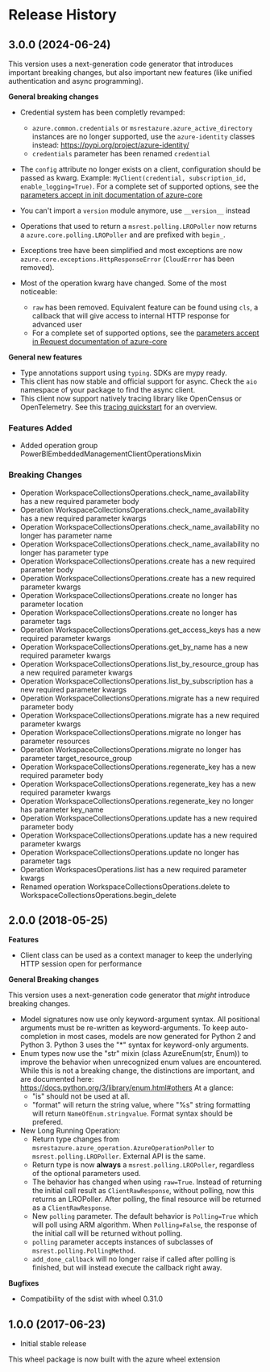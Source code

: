 # Release History

## 3.0.0 (2024-06-24)

This version uses a next-generation code generator that introduces important breaking changes, but also important new features (like unified authentication and async programming).

**General breaking changes**

- Credential system has been completly revamped:

  - `azure.common.credentials` or `msrestazure.azure_active_directory` instances are no longer supported, use the `azure-identity` classes instead: https://pypi.org/project/azure-identity/
  - `credentials` parameter has been renamed `credential`

- The `config` attribute no longer exists on a client, configuration should be passed as kwarg. Example: `MyClient(credential, subscription_id, enable_logging=True)`. For a complete set of
  supported options, see the [parameters accept in init documentation of azure-core](https://github.com/Azure/azure-sdk-for-python/blob/main/sdk/core/azure-core/CLIENT_LIBRARY_DEVELOPER.md#available-policies)
- You can't import a `version` module anymore, use `__version__` instead
- Operations that used to return a `msrest.polling.LROPoller` now returns a `azure.core.polling.LROPoller` and are prefixed with `begin_`.
- Exceptions tree have been simplified and most exceptions are now `azure.core.exceptions.HttpResponseError` (`CloudError` has been removed).
- Most of the operation kwarg have changed. Some of the most noticeable:

  - `raw` has been removed. Equivalent feature can be found using `cls`, a callback that will give access to internal HTTP response for advanced user
  - For a complete set of
  supported options, see the [parameters accept in Request documentation of azure-core](https://github.com/Azure/azure-sdk-for-python/blob/main/sdk/core/azure-core/CLIENT_LIBRARY_DEVELOPER.md#available-policies)

**General new features**

- Type annotations support using `typing`. SDKs are mypy ready.
- This client has now stable and official support for async. Check the `aio` namespace of your package to find the async client.
- This client now support natively tracing library like OpenCensus or OpenTelemetry. See this [tracing quickstart](https://github.com/Azure/azure-sdk-for-python/tree/main/sdk/core/azure-core-tracing-opentelemetry) for an overview.

### Features Added

  - Added operation group PowerBIEmbeddedManagementClientOperationsMixin

### Breaking Changes

  - Operation WorkspaceCollectionsOperations.check_name_availability has a new required parameter body
  - Operation WorkspaceCollectionsOperations.check_name_availability has a new required parameter kwargs
  - Operation WorkspaceCollectionsOperations.check_name_availability no longer has parameter name
  - Operation WorkspaceCollectionsOperations.check_name_availability no longer has parameter type
  - Operation WorkspaceCollectionsOperations.create has a new required parameter body
  - Operation WorkspaceCollectionsOperations.create has a new required parameter kwargs
  - Operation WorkspaceCollectionsOperations.create no longer has parameter location
  - Operation WorkspaceCollectionsOperations.create no longer has parameter tags
  - Operation WorkspaceCollectionsOperations.get_access_keys has a new required parameter kwargs
  - Operation WorkspaceCollectionsOperations.get_by_name has a new required parameter kwargs
  - Operation WorkspaceCollectionsOperations.list_by_resource_group has a new required parameter kwargs
  - Operation WorkspaceCollectionsOperations.list_by_subscription has a new required parameter kwargs
  - Operation WorkspaceCollectionsOperations.migrate has a new required parameter body
  - Operation WorkspaceCollectionsOperations.migrate has a new required parameter kwargs
  - Operation WorkspaceCollectionsOperations.migrate no longer has parameter resources
  - Operation WorkspaceCollectionsOperations.migrate no longer has parameter target_resource_group
  - Operation WorkspaceCollectionsOperations.regenerate_key has a new required parameter body
  - Operation WorkspaceCollectionsOperations.regenerate_key has a new required parameter kwargs
  - Operation WorkspaceCollectionsOperations.regenerate_key no longer has parameter key_name
  - Operation WorkspaceCollectionsOperations.update has a new required parameter body
  - Operation WorkspaceCollectionsOperations.update has a new required parameter kwargs
  - Operation WorkspaceCollectionsOperations.update no longer has parameter tags
  - Operation WorkspacesOperations.list has a new required parameter kwargs
  - Renamed operation WorkspaceCollectionsOperations.delete to WorkspaceCollectionsOperations.begin_delete

## 2.0.0 (2018-05-25)

**Features**

  - Client class can be used as a context manager to keep the underlying
    HTTP session open for performance

**General Breaking changes**

This version uses a next-generation code generator that *might*
introduce breaking changes.

  - Model signatures now use only keyword-argument syntax. All
    positional arguments must be re-written as keyword-arguments. To
    keep auto-completion in most cases, models are now generated for
    Python 2 and Python 3. Python 3 uses the "*" syntax for
    keyword-only arguments.
  - Enum types now use the "str" mixin (class AzureEnum(str, Enum)) to
    improve the behavior when unrecognized enum values are encountered.
    While this is not a breaking change, the distinctions are important,
    and are documented here:
    <https://docs.python.org/3/library/enum.html#others> At a glance:
      - "is" should not be used at all.
      - "format" will return the string value, where "%s" string
        formatting will return `NameOfEnum.stringvalue`. Format syntax
        should be prefered.
  - New Long Running Operation:
      - Return type changes from
        `msrestazure.azure_operation.AzureOperationPoller` to
        `msrest.polling.LROPoller`. External API is the same.
      - Return type is now **always** a `msrest.polling.LROPoller`,
        regardless of the optional parameters used.
      - The behavior has changed when using `raw=True`. Instead of
        returning the initial call result as `ClientRawResponse`,
        without polling, now this returns an LROPoller. After polling,
        the final resource will be returned as a `ClientRawResponse`.
      - New `polling` parameter. The default behavior is
        `Polling=True` which will poll using ARM algorithm. When
        `Polling=False`, the response of the initial call will be
        returned without polling.
      - `polling` parameter accepts instances of subclasses of
        `msrest.polling.PollingMethod`.
      - `add_done_callback` will no longer raise if called after
        polling is finished, but will instead execute the callback right
        away.

**Bugfixes**

  - Compatibility of the sdist with wheel 0.31.0

## 1.0.0 (2017-06-23)

  - Initial stable release

This wheel package is now built with the azure wheel extension
